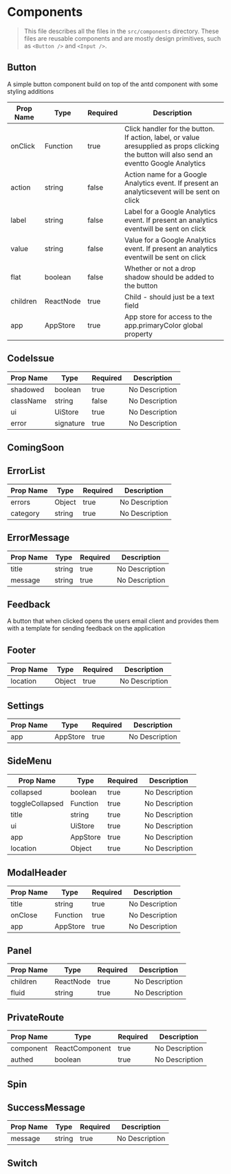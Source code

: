 # Components
> This file describes all the files in the `src/components` directory. These files are reusable components and are mostly design primitives, such as `<Button />` and `<Input />`.

## Button
A simple button component build on top of the antd component
with some styling additions

| Prop Name | Type | Required | Description |
| --- | --- | --- | --- |
| onClick | Function | true | Click handler for the button. If action, label, or value aresupplied as props clicking the button will also send an eventto Google Analytics |
| action | string | false | Action name for a Google Analytics event. If present an analyticsevent will be sent on click |
| label | string | false | Label for a Google Analytics event. If present an analytics eventwill be sent on click |
| value | string | false | Value for a Google Analytics event. If present an analytics eventwill be sent on click |
| flat | boolean | false | Whether or not a drop shadow should be added to the button |
| children | ReactNode | true | Child - should just be a text field |
| app | AppStore | true | App store for access to the app.primaryColor global property |


## CodeIssue

| Prop Name | Type | Required | Description |
| --- | --- | --- | --- |
| shadowed | boolean | true | No Description |
| className | string | false | No Description |
| ui | UiStore | true | No Description |
| error | signature | true | No Description |


## ComingSoon


## ErrorList

| Prop Name | Type | Required | Description |
| --- | --- | --- | --- |
| errors | Object | true | No Description |
| category | string | true | No Description |


## ErrorMessage

| Prop Name | Type | Required | Description |
| --- | --- | --- | --- |
| title | string | true | No Description |
| message | string | true | No Description |


## Feedback
A button that when clicked opens the users email client and provides
them with a template for sending feedback on the application


## Footer

| Prop Name | Type | Required | Description |
| --- | --- | --- | --- |
| location | Object | true | No Description |


## Settings

| Prop Name | Type | Required | Description |
| --- | --- | --- | --- |
| app | AppStore | true | No Description |


## SideMenu

| Prop Name | Type | Required | Description |
| --- | --- | --- | --- |
| collapsed | boolean | true | No Description |
| toggleCollapsed | Function | true | No Description |
| title | string | true | No Description |
| ui | UiStore | true | No Description |
| app | AppStore | true | No Description |
| location | Object | true | No Description |


## ModalHeader

| Prop Name | Type | Required | Description |
| --- | --- | --- | --- |
| title | string | true | No Description |
| onClose | Function | true | No Description |
| app | AppStore | true | No Description |


## Panel

| Prop Name | Type | Required | Description |
| --- | --- | --- | --- |
| children | ReactNode | true | No Description |
| fluid | string | true | No Description |


## PrivateRoute

| Prop Name | Type | Required | Description |
| --- | --- | --- | --- |
| component | ReactComponent | true | No Description |
| authed | boolean | true | No Description |


## Spin


## SuccessMessage

| Prop Name | Type | Required | Description |
| --- | --- | --- | --- |
| message | string | true | No Description |


## Switch

